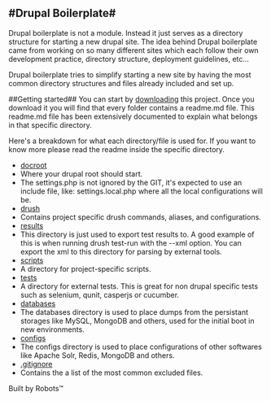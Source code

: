 #Drupal Boilerplate#
-

Drupal boilerplate is not a module. Instead it just serves as a directory structure for
starting a new drupal site. The idea behind Drupal boilerplate came from working on so many
different sites which each follow their own development practice, directory structure,
deployment guidelines, etc...

Drupal boilerplate tries to simplify starting a new site by having the most common
directory structures and files already included and set up.

##Getting started##
You can start by [downloading](https://github.com/TallerWebSolutions/drupal-boilerplate/zipball/master)
this project. Once you download it you will find that every folder contains a readme.md file.
This readme.md file has been extensively documented to explain what belongs
in that specific directory.

Here's a breakdown for what each directory/file is used for. If you want to know more please
read the readme inside the specific directory.

* [docroot](https://github.com/TallerWebSolutions/drupal-boilerplate/tree/master/docroot)
 * Where your drupal root should start.
 * The settings.php is not ignored by the GIT, it's expected to use an include file, like: settings.local.php
   where all the local configurations will be.
* [drush](https://github.com/TallerWebSolutions/drupal-boilerplate/tree/master/drush)
 * Contains project specific drush commands, aliases, and configurations.
* [results](https://github.com/TallerWebSolutions/drupal-boilerplate/tree/master/results)
 * This directory is just used to export test results to. A good example of this
   is when running drush test-run with the --xml option. You can export the xml
   to this directory for parsing by external tools.
* [scripts](https://github.com/TallerWebSolutions/drupal-boilerplate/tree/master/scripts)
 * A directory for project-specific scripts.
* [tests](https://github.com/TallerWebSolutions/drupal-boilerplate/tree/master/tests)
 * A directory for external tests. This is great for non drupal specific tests
 such as selenium, qunit, casperjs or cucumber.
* [databases](https://github.com/TallerWebSolutions/drupal-boilerplate/blob/master/databases)
 * The databases directory is used to place dumps from the persistant storages like MySQL,
 MongoDB and others, used for the initial boot in new environments.
* [configs](https://github.com/TallerWebSolutions/drupal-boilerplate/blob/master/configs)
 * The configs directory is used to place configurations of other softwares like Apache Solr,
 Redis, MongoDB and others.
* [.gitignore](https://github.com/TallerWebSolutions/drupal-boilerplate/blob/master/.gitignore)
 * Contains the a list of the most common excluded files.

Built by Robots&trade;

